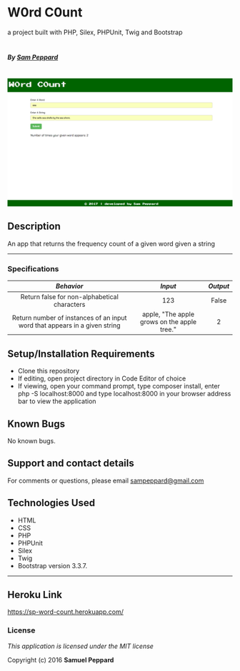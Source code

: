 # W0rd C0unt

a project built with PHP, Silex, PHPUnit, Twig and Bootstrap
#
##### By [Sam Peppard](https://github.com/sampeppard)
#
![screenshot of project main page](web/images/demo-screenshot.jpg)

## Description

An app that returns the frequency count of a given word given a string

----
### **Specifications**
| _Behavior_ | _Input_ | _Output_ |
|:---------------------------------------------------------------------:|:---------------------------------------------------------------------------:|:-------------------------------------------------------------------------------------------------------------------:|
| Return false for non-alphabetical characters | 123 | False |
| Return number of instances of an input word that appears in a given string | apple, "The apple grows on the apple tree." | 2 |

## Setup/Installation Requirements

* Clone this repository
* If editing, open project directory in Code Editor of choice
* If viewing, open your command prompt, type composer install, enter php -S localhost:8000 and type localhost:8000 in your browser address bar to view the application

## Known Bugs

No known bugs.

## Support and contact details

For comments or questions, please email sampeppard@gmail.com

## Technologies Used

* HTML
* CSS
* PHP
* PHPUnit
* Silex
* Twig
* Bootstrap version 3.3.7.

----
## Heroku Link

https://sp-word-count.herokuapp.com/

### License

*This application is licensed under the MIT license*

Copyright (c) 2016 **Samuel Peppard**
